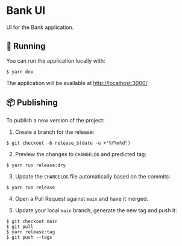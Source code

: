 # Bank UI

UI for the Bank application.

## 🔌 Running

You can run the application locally with:

```
$ yarn dev
```

The application will be available at [http://localhost:3000/](http://localhost:3000/).


## 📦 Publishing

To publish a new version of the project:

1. Create a branch for the release:

```
$ git checkout -b release_$(date -u +"%Y%m%d")
```

2. Preview the changes to `CHANGELOG` and predicted tag:

```
$ yarn run release:dry
```

3. Update the `CHANGELOG` file automatically based on the commits:

```
$ yarn run release
```

4. Open a Pull Request against `main` and have it merged.

5. Update your local `main` branch, generate the new tag and push it:

```
$ git checkout main
$ git pull
$ yarn release:tag
$ git push --tags
```
